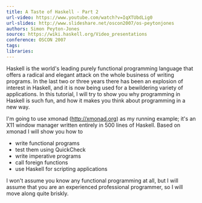 ```yaml
---
title: A Taste of Haskell - Part 2
url-video: https://www.youtube.com/watch?v=IqXTUbdLig0
url-slides: http://www.slideshare.net/oscon2007/os-peytonjones
authors: Simon Peyton-Jones
source: https://wiki.haskell.org/Video_presentations
conference: OSCON 2007
tags: 
libraries: 
---
```


Haskell is the world's leading purely functional programming language that offers a radical and elegant attack on the whole business of writing programs. In the last two or three years there has been an explosion of interest in Haskell, and it is now being used for a bewildering variety of applications.
In this tutorial, I will try to show you why programming in Haskell is such fun, and how it makes you think about programming in a new way.

I'm going to use xmonad (http://xmonad.org) as my running example; it's an X11 window manager written entirely in 500 lines of Haskell. Based on xmonad I will show you how to 

- write functional programs 
- test them using QuickCheck 
- write imperative programs 
- call foreign functions 
- use Haskell for scripting applications 

I won't assume you know any functional programming at all, but I will assume that you are an experienced professional programmer, so I will move along quite briskly.
